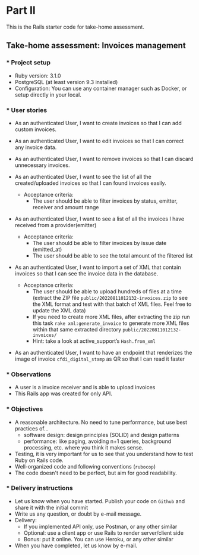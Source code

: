 # Part II

This is the Rails starter code for take-home assessment.

## Take-home assessment: Invoices management

### * Project setup
- Ruby version: 3.1.0
- PostgreSQL (at least version 9.3 installed)
- Configuration: You can use any container manager such as Docker, or setup directly in your local.

### * User stories
- As an authenticated User, I want to create invoices so that I can add custom invoices.

- As an authenticated User, I want to edit invoices so that I can correct any invoice data.

- As an authenticated User, I want to remove invoices so that I can discard unnecessary invoices.

- As an authenticated User, I want to see the list of all the created/uploaded invoices so that I can found invoices easily.
  + Acceptance criteria:
    - The user should be able to filter invoices by status, emitter, receiver and amount range

- As an authenticated User, I want to see a list of all the invoices I have received from a provider(emitter)
  + Acceptance criteria:
    - The user should be able to filter invoices by issue date (emitted_at)
    - The user should be able to see the total amount of the filtered list

- As an authenticated User, I want to import a set of XML that contain invoices so that I can see the invoice data in the database.
  + Acceptance criteria:
    - The user should be able to upload hundreds of files at a time (extract the ZIP file `public/20220811012132-invoices.zip` to see the XML format and test with that batch of XML files. Feel free to update the XML data)
    - If you need to create more XML files, after extracting the zip run this task `rake xml:generate_invoice` to generate more XML files within that same extracted directory `public/20220811012132-invoices/`
    - Hint: take a look at active_support’s `Hash.from_xml`

- As an authenticated User, I want to have an endpoint that renderizes the image of invoice `cfdi_digital_stamp` as QR so that I can read it faster

### * Observations
- A user is a invoice receiver and is able to upload invoices
- This Rails app was created for only API.

### * Objectives
- A reasonable architecture. No need to tune performance, but use best practices of...
  - software design: design principles (SOLID) and design patterns
  - performance: like paging, avoiding n+1 queries, background processing, etc. where you think it makes sense.
- Testing, it is very important for us to see that you understand how to test Ruby on Rails code.
- Well-organized code and following conventions (`rubocop`)
- The code doesn't need to be perfect, but aim for good readability.

### * Delivery instructions
- Let us know when you have started. Publish your code on `Github` and share it with the initial commit
- Write us any question, or doubt by e-mail message.
- Delivery:
  - If you implemented API only, use Postman, or any other similar
  - Optional: use a client app or use Rails to render server/client side
  - Bonus: put it online. You can use Heroku, or any other similar
- When you have completed, let us know by e-mail.
